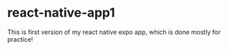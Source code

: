 # react-native-app1
This is first version of my react native expo app, which is done mostly for practice!